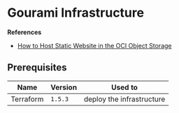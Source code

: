 # Gourami Infrastructure

**References**

- [How to Host Static Website in the OCI Object Storage](https://medium.com/oracledevs/how-to-serve-website-static-files-from-the-oci-object-storage-bd79ca0805c7)

## Prerequisites

| Name      | Version | Used to                   |
| --------- | ------- | ------------------------- |
| Terraform | `1.5.3` | deploy the infrastructure |
